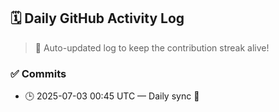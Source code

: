 ## 🗓️ Daily GitHub Activity Log

> 🤖 Auto-updated log to keep the contribution streak alive!

### ✅ Commits

- 🕒 2025-07-03 00:45 UTC — Daily sync 🌿

